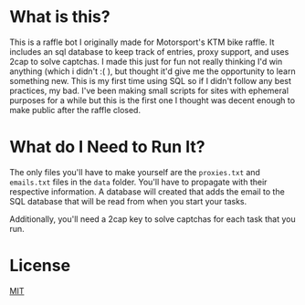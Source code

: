 # What is this?
This is a raffle bot I originally made for Motorsport's KTM bike raffle. It includes an sql database to keep track of entries, proxy support, and uses 2cap to solve captchas. I made this just for fun not really thinking I'd win anything (which i didn't :( ), but thought it'd give me the opportunity to learn something new. This is my first time using SQL so if I didn't follow any best practices, my bad. I've been making small scripts for sites with ephemeral purposes for a while but this is the first one I thought was decent enough to make public after the raffle closed.
# What do I Need to Run It?
The only files you'll have to make yourself are the `proxies.txt` and `emails.txt` files in the `data` folder. You'll have to propagate with their respective information. A database will created that adds the email to the SQL database that will be read from when you start your tasks.

Additionally, you'll need a 2cap key to solve captchas for each task that you run.

# License

[MIT](https://choosealicense.com/licenses/mit/)
